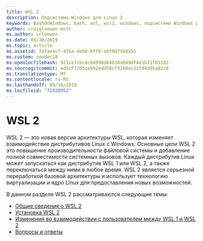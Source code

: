 ```yaml
---
title: WSL 2
description: Подсистема Windows для Linux 2
keywords: BashOnWindows, bash, wsl, wsl2, windows, подсистема Windows для Linux, windowssubsystem, ubuntu, debian, suse, windows 10, установка
author: craigloewen-msft
ms.author: crloewen
ms.date: 05/30/2019
ms.topic: article
ms.assetid: 7afaeacf-435a-4e58-bff0-a9f0d75b8a51
ms.custom: seodec18
ms.openlocfilehash: 921ce7cbc4c64998d64638a049df4e1b21fb5182
ms.sourcegitcommit: ed5cf72d5ceb92edd50cf9260ac31fd4d95a02c8
ms.translationtype: MT
ms.contentlocale: ru-RU
ms.lasthandoff: 09/16/2019
ms.locfileid: "71020952"
---
```

# <a name="wsl-2"></a>WSL 2

WSL 2 — это новая версия архитектуры WSL, которая изменяет взаимодействие дистрибутивов Linux с Windows. Основные цели WSL 2 это повышение производительности файловой системы и добавление полной совместимости системных вызовов. Каждый дистрибутив Linux может запускаться как дистрибутив WSL 1 или WSL 2, а также переключаться между ними в любое время. WSL 2 является серьезной переработкой базовой архитектуры и использует технологию виртуализации и ядро Linux для предоставления новых возможностей.

В данном разделе WSL 2 рассматриваются следующие темы:

* [Общие сведения о WSL 2](./wsl2-about.md)
* [Установка WSL 2](./wsl2-install.md)
* [Изменения во взаимодействии с пользователем между WSL 1 и WSL 2](./wsl2-ux-changes.md)
* [Вопросы и ответы](./wsl2-faq.md)
